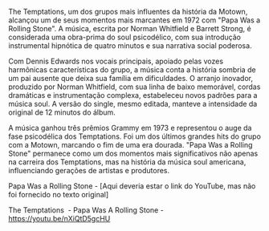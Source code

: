 The Temptations, um dos grupos mais influentes da história da Motown, alcançou um de seus momentos mais marcantes em 1972 com "Papa Was a Rolling Stone". A música, escrita por Norman Whitfield e Barrett Strong, é considerada uma obra-prima do soul psicodélico, com sua introdução instrumental hipnótica de quatro minutos e sua narrativa social poderosa.

Com Dennis Edwards nos vocais principais, apoiado pelas vozes harmônicas características do grupo, a música conta a história sombria de um pai ausente que deixa sua família em dificuldades. O arranjo inovador, produzido por Norman Whitfield, com sua linha de baixo memorável, cordas dramáticas e instrumentação complexa, estabeleceu novos padrões para a música soul. A versão do single, mesmo editada, manteve a intensidade da original de 12 minutos do álbum.

A música ganhou três prêmios Grammy em 1973 e representou o auge da fase psicodélica dos Temptations. Foi um dos últimos grandes hits do grupo com a Motown, marcando o fim de uma era dourada. "Papa Was a Rolling Stone" permanece como um dos momentos mais significativos não apenas na carreira dos Temptations, mas na história da música soul americana, influenciando gerações de artistas e produtores.

Papa Was a Rolling Stone - [Aqui deveria estar o link do YouTube, mas não foi fornecido no texto original]



The Temptations  - Papa Was A Rolling Stone - https://youtu.be/nXiQtD5gcHU
